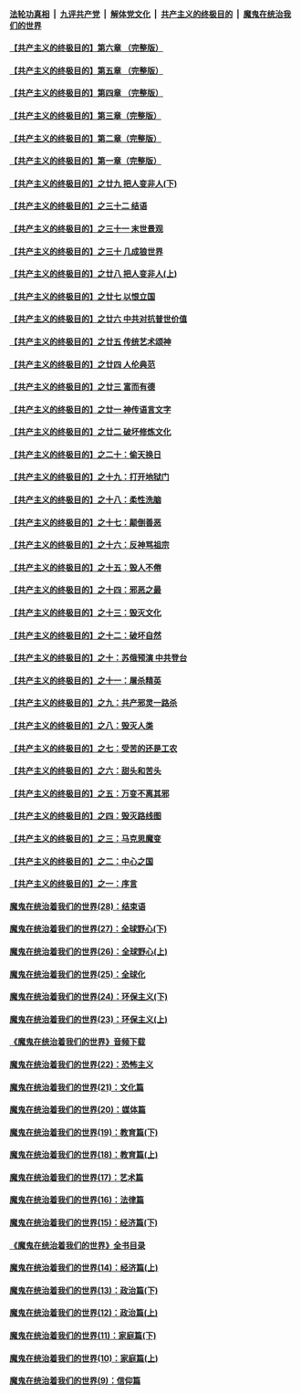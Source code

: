 ####  [法轮功真相](../../../../basic/blob/master/README.md?t=03202231) &nbsp;|&nbsp; [九评共产党](../../../../9ping.md/blob/master/README.md?t=03202231) &nbsp;|&nbsp; [解体党文化](../../../../jtdwh.md/blob/master/README.md?t=03202231)  &nbsp;|&nbsp; [共产主义的终极目的](../../../../gczydzjmd.md/blob/master/README.md?t=03202231) &nbsp;|&nbsp; [魔鬼在统治我们的世界](../../../../mgztzwmdsj.md/blob/master/README.md?t=03202231) 

#### [【共产主义的终极目的】第六章 （完整版）](../pages/nsc422/n11428913.md?t=03202231) 

#### [【共产主义的终极目的】第五章 （完整版）](../pages/nsc422/n11428912.md?t=03202231) 

#### [【共产主义的终极目的】第四章 （完整版）](../pages/nsc422/n11428907.md?t=03202231) 

#### [【共产主义的终极目的】第三章（完整版）](../pages/nsc422/n11428848.md?t=03202231) 

#### [【共产主义的终极目的】第二章（完整版）](../pages/nsc422/n11428831.md?t=03202231) 

#### [【共产主义的终极目的】第一章（完整版）](../pages/nsc422/n11417651.md?t=03202231) 

#### [【共产主义的终极目的】之廿九 把人变非人(下)](../pages/nsc422/n11344140.md?t=03202231) 

#### [【共产主义的终极目的】之三十二 结语](../pages/nsc422/n11360535.md?t=03202231) 

#### [【共产主义的终极目的】之三十一 末世景观](../pages/nsc422/n11351129.md?t=03202231) 

#### [【共产主义的终极目的】之三十 几成狼世界](../pages/nsc422/n11348280.md?t=03202231) 

#### [【共产主义的终极目的】之廿八 把人变非人(上)](../pages/nsc422/n11340492.md?t=03202231) 

#### [【共产主义的终极目的】之廿七 以恨立国](../pages/nsc422/n11336944.md?t=03202231) 

#### [【共产主义的终极目的】之廿六 中共对抗普世价值](../pages/nsc422/n11324785.md?t=03202231) 

#### [【共产主义的终极目的】之廿五 传统艺术颂神](../pages/nsc422/n11296396.md?t=03202231) 

#### [【共产主义的终极目的】之廿四 人伦典范](../pages/nsc422/n11296397.md?t=03202231) 

#### [【共产主义的终极目的】之廿三 富而有德](../pages/nsc422/n11283598.md?t=03202231) 

#### [【共产主义的终极目的】之廿一 神传语言文字](../pages/nsc422/n11263265.md?t=03202231) 

#### [【共产主义的终极目的】之廿二 破坏修炼文化](../pages/nsc422/n11245728.md?t=03202231) 

#### [【共产主义的终极目的】之二十：偷天换日](../pages/nsc422/n11238846.md?t=03202231) 

#### [【共产主义的终极目的】之十九：打开地狱门](../pages/nsc422/n11206376.md?t=03202231) 

#### [【共产主义的终极目的】之十八：柔性洗脑](../pages/nsc422/n11199994.md?t=03202231) 

#### [【共产主义的终极目的】之十七：颠倒善恶](../pages/nsc422/n11179782.md?t=03202231) 

#### [【共产主义的终极目的】之十六：反神骂祖宗](../pages/nsc422/n11166798.md?t=03202231) 

#### [【共产主义的终极目的】之十五：毁人不倦](../pages/nsc422/n11166792.md?t=03202231) 

#### [【共产主义的终极目的】之十四：邪恶之最](../pages/nsc422/n11150249.md?t=03202231) 

#### [【共产主义的终极目的】之十三：毁灭文化](../pages/nsc422/n11135227.md?t=03202231) 

#### [【共产主义的终极目的】之十二：破坏自然](../pages/nsc422/n11135214.md?t=03202231) 

#### [【共产主义的终极目的】之十：苏俄预演 中共登台](../pages/nsc422/n11118424.md?t=03202231) 

#### [【共产主义的终极目的】之十一：屠杀精英](../pages/nsc422/n11118442.md?t=03202231) 

#### [【共产主义的终极目的】之九：共产邪灵一路杀](../pages/nsc422/n11114139.md?t=03202231) 

#### [【共产主义的终极目的】之八：毁灭人类](../pages/nsc422/n11108503.md?t=03202231) 

#### [【共产主义的终极目的】之七：受苦的还是工农](../pages/nsc422/n11101809.md?t=03202231) 

#### [【共产主义的终极目的】之六：甜头和苦头](../pages/nsc422/n11096971.md?t=03202231) 

#### [【共产主义的终极目的】之五：万变不离其邪](../pages/nsc422/n11091285.md?t=03202231) 

#### [【共产主义的终极目的】之四：毁灭路线图](../pages/nsc422/n11086284.md?t=03202231) 

#### [【共产主义的终极目的】之三：马克思魔变](../pages/nsc422/n11061941.md?t=03202231) 

#### [【共产主义的终极目的】之二：中心之国](../pages/nsc422/n11047728.md?t=03202231) 

#### [【共产主义的终极目的】之一：序言](../pages/nsc422/n11086077.md?t=03202231) 

#### [魔鬼在统治着我们的世界(28)：结束语](../pages/nsc422/n10936246.md?t=03202231) 

#### [魔鬼在统治着我们的世界(27)：全球野心(下)](../pages/nsc422/n10928319.md?t=03202231) 

#### [魔鬼在统治着我们的世界(26)：全球野心(上)](../pages/nsc422/n10900318.md?t=03202231) 

#### [魔鬼在统治着我们的世界(25)：全球化](../pages/nsc422/n10788205.md?t=03202231) 

#### [魔鬼在统治着我们的世界(24)：环保主义(下)](../pages/nsc422/n10695307.md?t=03202231) 

#### [魔鬼在统治着我们的世界(23)：环保主义(上)](../pages/nsc422/n10688613.md?t=03202231) 

#### [《魔鬼在统治着我们的世界》音频下载](../pages/nsc422/n10635553.md?t=03202231) 

#### [魔鬼在统治着我们的世界(22)：恐怖主义](../pages/nsc422/n10614727.md?t=03202231) 

#### [魔鬼在统治着我们的世界(21)：文化篇](../pages/nsc422/n10597706.md?t=03202231) 

#### [魔鬼在统治着我们的世界(20)：媒体篇](../pages/nsc422/n10586579.md?t=03202231) 

#### [魔鬼在统治着我们的世界(19)：教育篇(下)](../pages/nsc422/n10564808.md?t=03202231) 

#### [魔鬼在统治着我们的世界(18)：教育篇(上)](../pages/nsc422/n10526970.md?t=03202231) 

#### [魔鬼在统治着我们的世界(17)：艺术篇](../pages/nsc422/n10499093.md?t=03202231) 

#### [魔鬼在统治着我们的世界(16)：法律篇](../pages/nsc422/n10485969.md?t=03202231) 

#### [魔鬼在统治着我们的世界(15)：经济篇(下)](../pages/nsc422/n10469975.md?t=03202231) 

#### [《魔鬼在统治着我们的世界》全书目录](../pages/nsc422/n10464261.md?t=03202231) 

#### [魔鬼在统治着我们的世界(14)：经济篇(上)](../pages/nsc422/n10457370.md?t=03202231) 

#### [魔鬼在统治着我们的世界(13)：政治篇(下)](../pages/nsc422/n10448270.md?t=03202231) 

#### [魔鬼在统治着我们的世界(12)：政治篇(上)](../pages/nsc422/n10444576.md?t=03202231) 

#### [魔鬼在统治着我们的世界(11)：家庭篇(下)](../pages/nsc422/n10440961.md?t=03202231) 

#### [魔鬼在统治着我们的世界(10)：家庭篇(上)](../pages/nsc422/n10435448.md?t=03202231) 

#### [魔鬼在统治着我们的世界(9)：信仰篇](../pages/nsc422/n10432159.md?t=03202231) 

